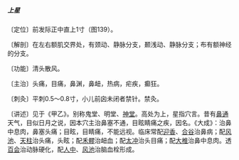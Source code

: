 ##### 上星

〔定位〕前发际正中直上1寸（图139）。

〔解剖〕在左右额肌交界处，有颈动、静脉分支，颞浅动、静脉分支；布有额神经的分支。

〔功能〕清头散风。

〔主治〕头痛，目痛，鼻渊，鼻衄，热病，疟疾，癫狂。

〔刺灸〕平刺0.5～0.8寸，小儿前囟未闭者禁针。禁灸。

〔讲述〕见于《甲乙》。别称鬼堂、明堂、[神堂](https://www.gmzyjc.com/read/zjs/zjs3.1.7-8-0.0.1.3.44.md)。高处为上，星指穴言。昔有[鼻通](https://www.gmzyjc.com/read/zjs/zjs3.4-0.1.1.6.0.md)天气，目似日月之说，因本穴主治鼻塞不通，目眩睛痛之疾，因名。《大成》：治鼻中息肉，鼻塞头痛；目眩，目睛痛，不能远视。临床常配[迎香](https://www.gmzyjc.com/read/zjs/zjs3.1.1-3-0.1.2.3.20.md)、[合谷](https://www.gmzyjc.com/read/zjs/zjs3.1.1-3-0.1.2.3.4.md)治鼻病；配[风池](https://www.gmzyjc.com/read/zjs/zjs3.1.9-12-0.0.3.3.20.md)、[天柱](https://www.gmzyjc.com/read/zjs/zjs3.1.7-8-0.0.1.3.10.md)治头痛，头眩；配[禾髎](https://www.gmzyjc.com/read/zjs/zjs3.1.1-3-0.1.2.3.19.md)治衄血；配[太冲](https://www.gmzyjc.com/read/zjs/zjs3.1.9-12-0.0.4.3.3.md)治头目痛；配[大椎](https://www.gmzyjc.com/read/zjs/zjs3.2.2-0.0.1.3.14.md)治鼻中息肉。透[百会](https://www.gmzyjc.com/read/zjs/zjs3.2.2-0.0.1.3.20.md)治动脉硬化，配[人中](https://www.gmzyjc.com/read/zjs/zjs3.2.2-0.0.1.3.26.md)、[风池](https://www.gmzyjc.com/read/zjs/zjs3.1.9-12-0.0.3.3.20.md)治脑血栓形成。
